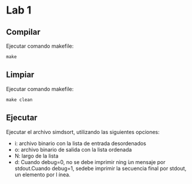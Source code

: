 # Lab 1
## Compilar
Ejecutar comando makefile:
```
make
```

## Limpiar
Ejecutar comando makefile:
```
make clean
```

## Ejecutar
Ejecutar el archivo simdsort, utilizando las siguientes opciones:

- i: archivo binario con la lista de entrada desordenados
- o: archivo binario de salida con la lista ordenada
- N: largo de la lista
- d: Cuando debug=0, no se debe imprimir ning ́un mensaje por stdout.Cuando debug=1, sedebe imprimir la secuencia final por stdout, un elemento por l ́ınea.